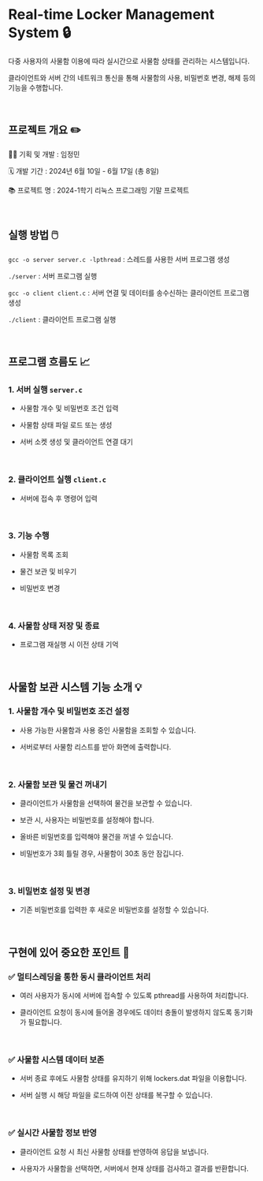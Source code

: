 # Real-time Locker Management System 🔒

다중 사용자의 사물함 이용에 따라 실시간으로 사물함 상태를 관리하는 시스템입니다.

클라이언트와 서버 간의 네트워크 통신을 통해 사물함의 사용, 비밀번호 변경, 해제 등의 기능을 수행합니다.

<br/>

## 프로젝트 개요 ✏️ 

👩‍💻 기획 및 개발 : 임정민

🗓 개발 기간 : 2024년 6월 10일 - 6월 17일 (총 8일)

📚 프로젝트 명 : 2024-1학기 리눅스 프로그래밍 기말 프로젝트

<br/>

## 실행 방법 🖱️ 

```gcc -o server server.c -lpthread``` : 스레드를 사용한 서버 프로그램 생성

```./server``` : 서버 프로그램 실행

```gcc -o client client.c``` : 서버 연결 및 데이터를 송수신하는 클라이언트 프로그램 생성

```./client``` : 클라이언트 프로그램 실행

<br/>

## 프로그램 흐름도 📈 

### 1. 서버 실행 ```server.c```

- 사물함 개수 및 비밀번호 조건 입력

- 사물함 상태 파일 로드 또는 생성

- 서버 소켓 생성 및 클라이언트 연결 대기

</br>

### 2. 클라이언트 실행 ```client.c```

- 서버에 접속 후 명령어 입력

</br>

### 3. 기능 수행

- 사물함 목록 조회

- 물건 보관 및 비우기

- 비밀번호 변경

</br>

### 4. 사물함 상태 저장 및 종료

- 프로그램 재실행 시 이전 상태 기억 

<br/>

## 사물함 보관 시스템 기능 소개 💡 

### 1. 사물함 개수 및 비밀번호 조건 설정

- 사용 가능한 사물함과 사용 중인 사물함을 조회할 수 있습니다.

- 서버로부터 사물함 리스트를 받아 화면에 출력합니다.

</br>

### 2. 사물함 보관 및 물건 꺼내기

- 클라이언트가 사물함을 선택하여 물건을 보관할 수 있습니다.

- 보관 시, 사용자는 비밀번호를 설정해야 합니다.

- 올바른 비밀번호를 입력해야 물건을 꺼낼 수 있습니다.

- 비밀번호가 3회 틀릴 경우, 사물함이 30초 동안 잠깁니다.

</br>

### 3. 비밀번호 설정 및 변경

- 기존 비밀번호를 입력한 후 새로운 비밀번호를 설정할 수 있습니다.

</br>

## 구현에 있어 중요한 포인트 🚨 

### ✅ 멀티스레딩을 통한 동시 클라이언트 처리

- 여러 사용자가 동시에 서버에 접속할 수 있도록 pthread를 사용하여 처리합니다.

- 클라이언트 요청이 동시에 들어올 경우에도 데이터 충돌이 발생하지 않도록 동기화가 필요합니다.

</br>

### ✅ 사물함 시스템 데이터 보존

- 서버 종료 후에도 사물함 상태를 유지하기 위해 lockers.dat 파일을 이용합니다.

- 서버 실행 시 해당 파일을 로드하여 이전 상태를 복구할 수 있습니다.

</br>

### ✅ 실시간 사물함 정보 반영

- 클라이언트 요청 시 최신 사물함 상태를 반영하여 응답을 보냅니다.

- 사용자가 사물함을 선택하면, 서버에서 현재 상태를 검사하고 결과를 반환합니다.

</br>
